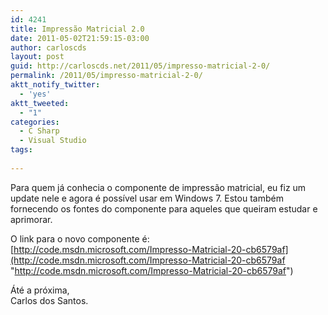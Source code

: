 ```yaml
---
id: 4241
title: Impressão Matricial 2.0
date: 2011-05-02T21:59:15-03:00
author: carloscds
layout: post
guid: http://carloscds.net/2011/05/impresso-matricial-2-0/
permalink: /2011/05/impresso-matricial-2-0/
aktt_notify_twitter:
  - 'yes'
aktt_tweeted:
  - "1"
categories:
  - C Sharp
  - Visual Studio
tags:
  
---
```

Para quem já conhecia o componente de impressão matricial, eu fiz um update nele e agora é possível usar em Windows 7. Estou também fornecendo os fontes do componente para aqueles que queiram estudar e aprimorar.

O link para o novo componente é: [http://code.msdn.microsoft.com/Impresso-Matricial-20-cb6579af](http://code.msdn.microsoft.com/Impresso-Matricial-20-cb6579af "http://code.msdn.microsoft.com/Impresso-Matricial-20-cb6579af")

Áté a próxima,  
Carlos dos Santos.